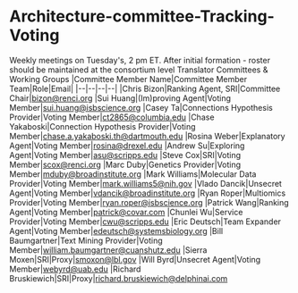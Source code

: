 # Architecture-committee-Tracking-Voting
Weekly meetings on Tuesday's, 2 pm ET.
After initial formation - roster should be maintained at the consortium level Translator Committees & Working Groups
|Committee Member Name|Committee Member Team|Role|Email|
|--|--|--|--|
|Chris Bizon|Ranking Agent, SRI|Committee Chair|bizon@renci.org
|Sui Huang|(Im)proving Agent|Voting Member|sui.huang@isbscience.org
|Casey Ta|Connections Hypothesis Provider|Voting Member|ct2865@columbia.edu
|Chase Yakaboski|Connection Hypothesis Provider|Voting Member|chase.a.yakaboski.th@dartmouth.edu
|Rosina Weber|Explanatory Agent|Voting Member|rosina@drexel.edu
|Andrew Su|Exploring Agent|Voting Member|asu@scripps.edu
|Steve Cox|SRI|Voting Member|scox@renci.org
|Marc Duby|Genetics Provider|Voting Member|mduby@broadinstitute.org
|Mark Williams|Molecular Data Provider|Voting Member|mark.williams5@nih.gov
|Vlado Dancik|Unsecret Agent|Voting Member|vdancik@broadinstitute.org
|Ryan Roper|Multiomics Provider|Voting Member|ryan.roper@isbscience.org
|Patrick Wang|Ranking Agent|Voting Member|patrick@covar.com
|Chunlei Wu|Service Provider|Voting Member|cwu@scripps.edu
|Eric Deutsch|Team Expander Agent|Voting Member|edeutsch@systemsbiology.org
|Bill Baumgartner|Text Mining Provider|Voting Member|william.baumgartner@cuanshutz.edu
|Sierra Moxen|SRI|Proxy|smoxon@lbl.gov
|Will Byrd|Unsecret Agent|Voting Member|webyrd@uab.edu
|Richard Bruskiewich|SRI|Proxy|richard.bruskiewich@delphinai.com
